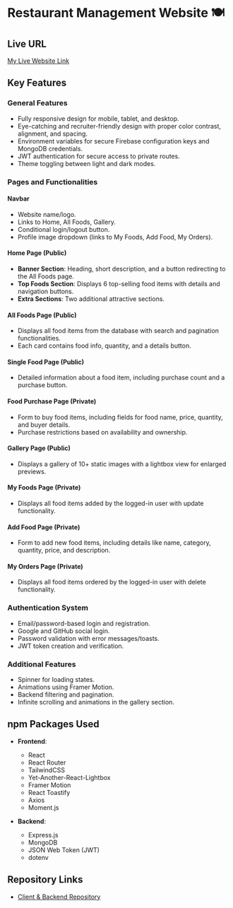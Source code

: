 # Restaurant Management Website 🍽️

## Live URL
[My Live Website Link](https://restaurent-management-61037.web.app/)

## Key Features

### General Features
- Fully responsive design for mobile, tablet, and desktop.
- Eye-catching and recruiter-friendly design with proper color contrast, alignment, and spacing.
- Environment variables for secure Firebase configuration keys and MongoDB credentials.
- JWT authentication for secure access to private routes.
- Theme toggling between light and dark modes.

### Pages and Functionalities

#### Navbar
- Website name/logo.
- Links to Home, All Foods, Gallery.
- Conditional login/logout button.
- Profile image dropdown (links to My Foods, Add Food, My Orders).

#### Home Page (Public)
- **Banner Section**: Heading, short description, and a button redirecting to the All Foods page.
- **Top Foods Section**: Displays 6 top-selling food items with details and navigation buttons.
- **Extra Sections**: Two additional attractive sections.

#### All Foods Page (Public)
- Displays all food items from the database with search and pagination functionalities.
- Each card contains food info, quantity, and a details button.

#### Single Food Page (Public)
- Detailed information about a food item, including purchase count and a purchase button.

#### Food Purchase Page (Private)
- Form to buy food items, including fields for food name, price, quantity, and buyer details.
- Purchase restrictions based on availability and ownership.

#### Gallery Page (Public)
- Displays a gallery of 10+ static images with a lightbox view for enlarged previews.

#### My Foods Page (Private)
- Displays all food items added by the logged-in user with update functionality.

#### Add Food Page (Private)
- Form to add new food items, including details like name, category, quantity, price, and description.

#### My Orders Page (Private)
- Displays all food items ordered by the logged-in user with delete functionality.

### Authentication System
- Email/password-based login and registration.
- Google and GitHub social login.
- Password validation with error messages/toasts.
- JWT token creation and verification.

### Additional Features
- Spinner for loading states.
- Animations using Framer Motion.
- Backend filtering and pagination.
- Infinite scrolling and animations in the gallery section.

## npm Packages Used
- **Frontend**:
  - React
  - React Router
  - TailwindCSS
  - Yet-Another-React-Lightbox
  - Framer Motion
  - React Toastify
  - Axios
  - Moment.js

- **Backend**:
  - Express.js
  - MongoDB
  - JSON Web Token (JWT)
  - dotenv

## Repository Links
- [Client & Backend Repository](https://github.com/IsmailHossen87/A-11-Restaurant-Management)


